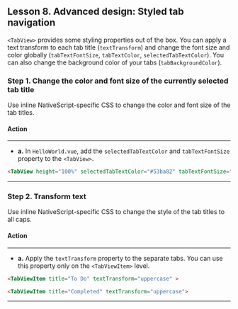 ## Lesson 8. Advanced design: Styled tab navigation

`<TabView>` provides some styling properties out of the box. You can apply a text transform to each tab title (`textTransform`) and change the font size and color globally (`tabTextFontSize`, `tabTextColor`, `selectedTabTextColor`). You can also change the background color of your tabs (`tabBackgroundColor`).

### Step 1. Change the color and font size of the currently selected tab title

Use inline NativeScript-specific CSS to change the color and font size of the tab titles.

#### Action

<hr data-action="start" />

* **a.** In `HelloWorld.vue`, add the `selectedTabTextColor` and `tabTextFontSize` property to the `<TabView>`.

```HTML
<TabView height="100%" selectedTabTextColor="#53ba82" tabTextFontSize="15" >
```

<hr data-action="end" />

### Step 2. Transform text

Use inline NativeScript-specific CSS to change the style of the tab titles to all caps.

#### Action

<hr data-action="start" />

* **a.** Apply the `textTransform` property to the separate tabs. You can use this property only on the `<TabViewItem>` level.

```HTML
<TabViewItem title="To Do" textTransform="uppercase" >
```

```HTML
<TabViewItem title="Completed" textTransform="uppercase">
```

<hr data-action="end" />